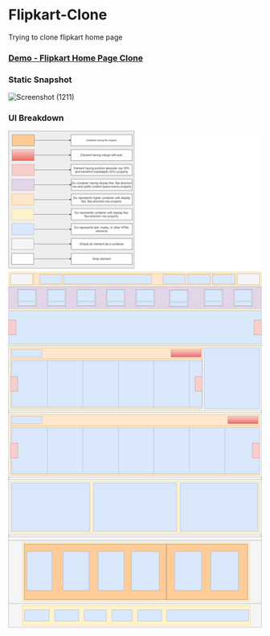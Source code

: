 # Flipkart-Clone
Trying to clone flipkart home page

### [Demo - Flipkart Home Page Clone](https://ashwary-jharbade.github.io/Flipkart-Clone/)

### Static Snapshot

![Screenshot (1211)](https://user-images.githubusercontent.com/55127977/132006487-8ea13c22-716e-49dd-b09d-636e58b7b165.png)

### UI Breakdown

![Flipkart home page layout](https://github.com/Ashwary-Jharbade/Flipkart-Clone/blob/main/assets/draw.io/flipkart-layout.png)
 
